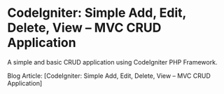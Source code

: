 CodeIgniter: Simple Add, Edit, Delete, View – MVC CRUD Application
========

A simple and basic CRUD application using CodeIgniter PHP Framework.

Blog Article: [CodeIgniter: Simple Add, Edit, Delete, View – MVC CRUD Application]
